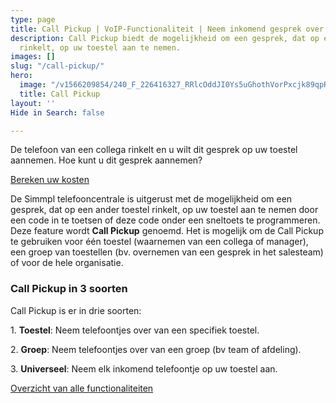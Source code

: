 ```yaml
---
type: page
title: Call Pickup | VoIP-Functionaliteit | Neem inkomend gesprek over
description: Call Pickup biedt de mogelijkheid om een gesprek, dat op een ander toestel
  rinkelt, op uw toestel aan te nemen.
images: []
slug: "/call-pickup/"
hero:
  image: "/v1566209854/240_F_226416327_RRlcOddJI0Ys5uGhothVorPxcjk89qpR_zhcquq.jpg"
  title: Call Pickup
layout: ''
Hide in Search: false

---
```

De telefoon van een collega rinkelt en u wilt dit gesprek op uw toestel aannemen. Hoe kunt u dit gesprek aannemen?

<a href="/calculator/" class="button">Bereken uw kosten</a>

De Simmpl telefooncentrale is uitgerust met de mogelijkheid om een gesprek, dat op een ander toestel rinkelt, op uw toestel aan te nemen door een code in te toetsen of deze code onder een sneltoets te programmeren. Deze feature wordt **Call Pickup** genoemd. Het is mogelijk om de Call Pickup te gebruiken voor één toestel (waarnemen van een collega of manager), een groep van toestellen (bv. overnemen van een gesprek in het salesteam) of voor de hele organisatie.

### Call Pickup in 3 soorten

Call Pickup is er in drie soorten:

1\. **Toestel**: Neem telefoontjes over van een specifiek toestel.

2\. **Groep**: Neem telefoontjes over van een groep (bv team of afdeling).

3\. **Universeel**: Neem elk inkomend telefoontje op uw toestel aan.

<a href="/telefonie/functionaliteiten/" class="button">Overzicht van alle functionaliteiten</a>